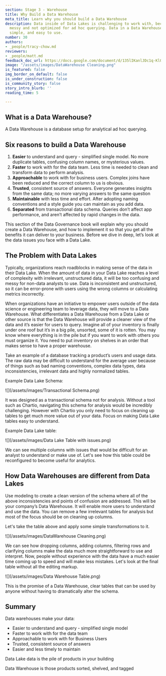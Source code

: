 ```yaml
---
section: Stage 3 - Warehouse
title: Why Build a Data Warehouse
meta_title: Learn why you should build a Data Warehouse
description: Data inside of Data Lakes is challenging to work with, because it is
  messy and not optimized for ad hoc querying. Data in a Data Warehouse is clean,
  simple, and easy to use.
number: 30
authors:
- _people/tracy-chow.md
reviewers:
- _people/matt.md
feedback_doc_url: https://docs.google.com/document/d/135lIKanlJDc1q-KlQwlYzq7kAcPRyi_VZ1oXOrklXW4/edit?usp=sharing
image: "/assets/images/DataWarehouse Cleaning.png"
is_featured: false
img_border_on_default: false
is_under_construction: false
is_community_story: false
story_intro_blurb: ''
reading_time: 5

---
```

## What is a Data Warehouse?

A Data Warehouse is a database setup for analytical ad hoc querying.

## Six reasons to build a Data Warehouse

1. **Easier** to understand and query - simplified single model. No more duplicate tables, confusing column names, or mysterious values.
2. **Faster** to work with for the data team. Less time is needed to clean and transform data to perform analysis.
3. **Approachable** to work with for business users. Complex joins have been reduced and the correct column to us is obvious.
4. **Trusted**, consistent source of answers. Everyone generates insights from the same data; no more varying answers to the same question
5. **Maintainable** with less time and effort. After adopting naming conventions and a style guide you can maintain as you add data.
6. **Separated** from transactional data schema. Queries don’t affect app performance, and aren’t affected by rapid changes in the data.

This section of the Data Governance book will explain why you should create a Data Warehouse, and how to implement it so that you get all the benefits it can deliver to your business. Before we dive in deep, let’s look at the data issues you face with a Data Lake.

## The Problem with Data Lakes

Typically, organizations reach roadblocks in making sense of the data in their Data Lake. When the amount of data in your Data Lake reaches a level of complexity with irrelevant, unstructured data, it will be too confusing and messy for non-data analysts to use. Data is inconsistent and unstructured, so it can be error-prone with users using the wrong columns or calculating metrics incorrectly.

When organizations have an initiative to empower users outside of the data science or engineering team to leverage data, they will move to a Data Warehouse. What differentiates a Data Warehouse from a Data Lake or other source is that the Data Warehouse will provide a cleaner view of the data and it’s easier for users to query. Imagine all of your inventory is finally under one roof but it’s in a big pile, unsorted, some of it is rotten. You may know where everything is in the pile but if you want to work with others you must organize it. You need to put inventory on shelves in an order that makes sense to have a proper warehouse.

Take an example of a database tracking a product’s users and usage data. The raw data may be difficult to understand for the average user because of things such as bad naming conventions, complex data types, data inconsistencies, irrelevant data and highly normalized tables.

Example Data Lake Schema:

![](/assets/images/Transactional Schema.png)

It was designed as a transactional schema not for analysis. Without a tool such as Chartio, navigating this schema for analysis would be incredibly challenging. However with Chartio you only need to focus on cleaning up tables to get much more value out of your data. Focus on making Data Lake tables easy to understand.

Example Data Lake table:

![](/assets/images/Data Lake Table with issues.png)

We can see multiple columns with issues that would be difficult for an analyst to understand or make use of. Let's see how this table could be reconfigured to become useful for analytics.

## How Data Warehouses are different from Data Lakes

Use modeling to create a clean version of the schema where all of the above inconsistencies and points of confusion are addressed. This will be your company’s Data Warehouse. It will enable more users to understand and use the data. You can remove a few irrelevant tables for analysis but most of the focus should be on cleaning up columns.

Let's take the table above and apply some simple transformations to it.

![](/assets/images/DataWarehouse Cleaning.png)

We can see how dropping columns, adding columns, filtering rows and clarifying columns make the data much more straightforward to use and interpret. Now, people without experience with the data have a much easier time coming up to speed and will make less mistakes. Let's look at the final table without all the editing markup.

![](/assets/images/Data Warehouse Table.png)

This is the promise of a Data Warehouse, clear tables that can be used by anyone without having to dramatically alter the schema.

## Summary

Data warehouses make your data:

* Easier to understand and query - simplified single model
* Faster to work with for the data team
* Approachable to work with for Business Users
* Trusted, consistent source of answers
* Easier and less timely to maintain

Data Lake data is the pile of products in your building

Data Warehouse is those products sorted, shelved, and tagged